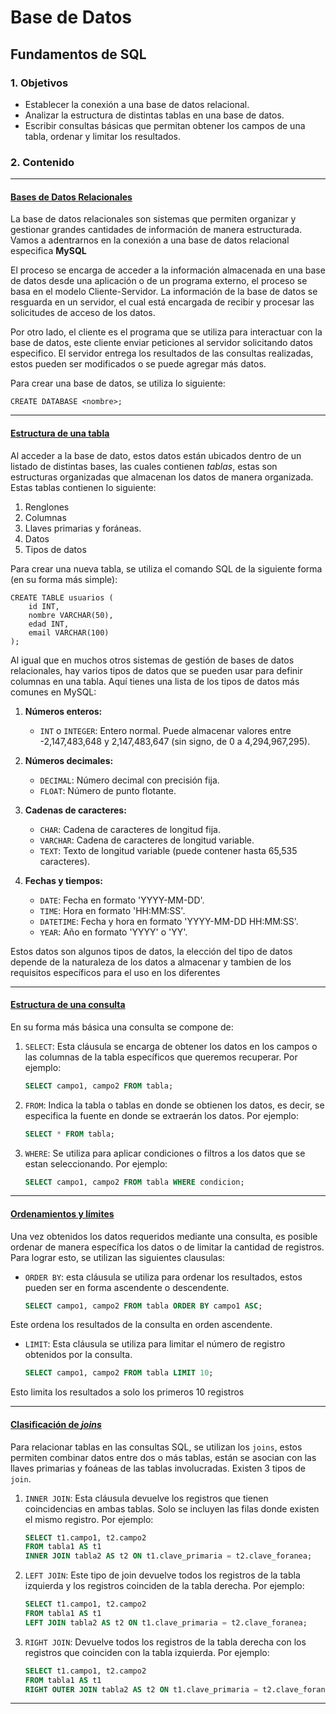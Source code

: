 # Base de Datos

## Fundamentos de SQL

### 1. Objetivos

- Establecer la conexión a una base de datos relacional.
- Analizar la estructura de distintas tablas en una base de datos.
- Escribir consultas básicas que permitan obtener los campos de una tabla, ordenar y limitar los resultados.  

### 2. Contenido

---

#### <ins>Bases de Datos Relacionales</ins>

La base de datos relacionales son sistemas que permiten organizar y gestionar grandes cantidades de información de manera estructurada.
Vamos a adentrarnos en la conexión a una base de datos relacional especifica __MySQL__

El proceso se encarga de acceder a la información almacenada en una base de datos desde una aplicación o de un programa externo, el proceso se basa en el modelo Cliente-Servidor. La información de la base de datos se resguarda en un servidor, el cual está encargada de recibir y procesar las solicitudes de acceso de los datos.

Por otro lado, el cliente es el programa que se utiliza para interactuar con la base de datos, este cliente enviar peticiones al servidor solicitando datos especifico. El servidor entrega los resultados de las consultas realizadas, estos pueden ser modificados o se puede agregar más datos. 

Para crear una base de datos, se utiliza lo siguiente:


    CREATE DATABASE <nombre>;

---

#### <ins>Estructura de una tabla</ins>

Al acceder a la base de dato, estos datos están ubicados dentro de un listado de distintas bases, las cuales contienen *tablas*, estas son estructuras organizadas que almacenan los datos de manera organizada. Estas tablas contienen lo siguiente:

1. Renglones
2. Columnas
3. Llaves primarias y foráneas.
4. Datos
5. Tipos de datos

Para crear una nueva tabla, se utiliza el comando SQL de la siguiente forma (en su forma más simple):


    CREATE TABLE usuarios (
        id INT,  
        nombre VARCHAR(50),   
        edad INT,    
        email VARCHAR(100)  
    );


Al igual que en muchos otros sistemas de gestión de bases de datos relacionales, hay varios tipos de datos que se pueden usar para definir columnas en una tabla. Aquí tienes una lista de los tipos de datos más comunes en MySQL:

1. **Números enteros:**
   - `INT` o `INTEGER`: Entero normal. Puede almacenar valores entre -2,147,483,648 y 2,147,483,647 (sin signo, de 0 a 4,294,967,295).

2. **Números decimales:**
   - `DECIMAL`: Número decimal con precisión fija.
   - `FLOAT`: Número de punto flotante.

3. **Cadenas de caracteres:**
   - `CHAR`: Cadena de caracteres de longitud fija.
   - `VARCHAR`: Cadena de caracteres de longitud variable.
   - `TEXT`: Texto de longitud variable (puede contener hasta 65,535 caracteres).

4. **Fechas y tiempos:**
   - `DATE`: Fecha en formato 'YYYY-MM-DD'.
   - `TIME`: Hora en formato 'HH:MM:SS'.
   - `DATETIME`: Fecha y hora en formato 'YYYY-MM-DD HH:MM:SS'.
   - `YEAR`: Año en formato 'YYYY' o 'YY'.

Estos datos son algunos tipos de datos, la elección del tipo de datos depende de la naturaleza de los datos a almacenar y tambien de los requisitos específicos para el uso en los diferentes 

---

#### <ins>Estructura de una consulta</ins>

En su forma más básica una consulta se compone de:

1. `SELECT`: Esta cláusula se encarga de obtener los datos en los campos o las columnas de la tabla específicos que queremos recuperar. Por ejemplo:

    ```sql
    SELECT campo1, campo2 FROM tabla;
    ```

2. `FROM`: Indica la tabla o tablas en donde se obtienen los datos, es decir, se especifica la fuente en donde se extraerán los datos. Por ejemplo:

    ```sql
    SELECT * FROM tabla;
    ```

3. `WHERE`: Se utiliza para aplicar condiciones o filtros a los datos que se estan seleccionando. Por ejemplo:

    ```sql
    SELECT campo1, campo2 FROM tabla WHERE condicion;
    ```

---

#### <ins>Ordenamientos y límites</ins>
Una vez obtenidos los datos requeridos mediante una consulta, es posible ordenar de manera específica los datos o de limitar la cantidad de registros. Para lograr esto, se utilizan las siguientes clausulas:

- `ORDER BY`: esta cláusula se utiliza para ordenar los resultados, estos pueden ser en forma ascendente o descendente.

    ```sql
    SELECT campo1, campo2 FROM tabla ORDER BY campo1 ASC;
    ```

Este ordena los resultados de la consulta en orden ascendente.

- `LIMIT`: Esta cláusula se utiliza para limitar el número de registro obtenidos por la consulta.

    ```sql
    SELECT campo1, campo2 FROM tabla LIMIT 10;
    ```

Esto limita los resultados a solo los primeros 10 registros

---

#### <ins>Clasificación de *joins*</ins>

Para relacionar tablas en las consultas SQL, se utilizan los `joins`, estos permiten combinar datos entre dos o más tablas, están se asocian con las llaves primarias y foáneas de las tablas involucradas. Existen 3 tipos de `join`.

1. `INNER JOIN`: Esta cláusula devuelve los registros que tienen coincidencias en ambas tablas. Solo se incluyen las filas donde existen el mismo registro. Por ejemplo:

    ```sql
    SELECT t1.campo1, t2.campo2 
    FROM tabla1 AS t1
    INNER JOIN tabla2 AS t2 ON t1.clave_primaria = t2.clave_foranea;
    ```

2. `LEFT JOIN`: Este tipo de join devuelve todos los registros de la tabla izquierda y los registros coinciden de la tabla derecha. Por ejemplo:

    ```sql
    SELECT t1.campo1, t2.campo2 
    FROM tabla1 AS t1
    LEFT JOIN tabla2 AS t2 ON t1.clave_primaria = t2.clave_foranea;

    ```

3. `RIGHT JOIN`: Devuelve todos los registros de la tabla derecha con los registros que coinciden con la tabla izquierda. Por ejemplo:

    ```sql
    SELECT t1.campo1, t2.campo2 
    FROM tabla1 AS t1
    RIGHT OUTER JOIN tabla2 AS t2 ON t1.clave_primaria = t2.clave_foranea;
    ```

---

